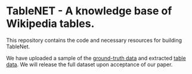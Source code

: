 # TableNET - A knowledge base of Wikipedia tables.

This repository contains the code and necessary resources for building TableNet.

We have uploaded a sample of the [ground-truth data](https://github.com/fetahu/wiki_tables/table_pair_labels_100_sample.tsv) and extracted [table data](https://github.com/fetahu/wiki_tables/table_data.json.gz). We will release the full dataset upon acceptance of our paper. 
